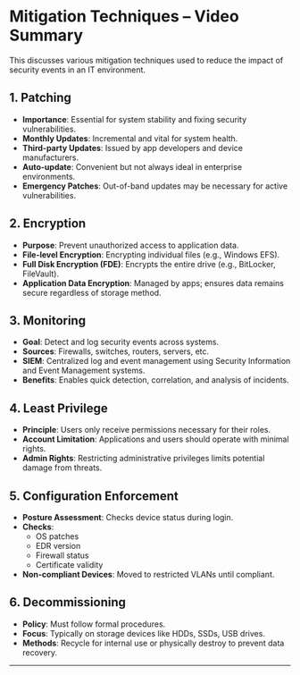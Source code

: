 # Mitigation Techniques – Video Summary

This discusses various mitigation techniques used to reduce the impact of security events in an IT environment.

## 1. Patching
- **Importance**: Essential for system stability and fixing security vulnerabilities.
- **Monthly Updates**: Incremental and vital for system health.
- **Third-party Updates**: Issued by app developers and device manufacturers.
- **Auto-update**: Convenient but not always ideal in enterprise environments.
- **Emergency Patches**: Out-of-band updates may be necessary for active vulnerabilities.

## 2. Encryption
- **Purpose**: Prevent unauthorized access to application data.
- **File-level Encryption**: Encrypting individual files (e.g., Windows EFS).
- **Full Disk Encryption (FDE)**: Encrypts the entire drive (e.g., BitLocker, FileVault).
- **Application Data Encryption**: Managed by apps; ensures data remains secure regardless of storage method.

## 3. Monitoring
- **Goal**: Detect and log security events across systems.
- **Sources**: Firewalls, switches, routers, servers, etc.
- **SIEM**: Centralized log and event management using Security Information and Event Management systems.
- **Benefits**: Enables quick detection, correlation, and analysis of incidents.

## 4. Least Privilege
- **Principle**: Users only receive permissions necessary for their roles.
- **Account Limitation**: Applications and users should operate with minimal rights.
- **Admin Rights**: Restricting administrative privileges limits potential damage from threats.

## 5. Configuration Enforcement
- **Posture Assessment**: Checks device status during login.
- **Checks**:
  - OS patches
  - EDR version
  - Firewall status
  - Certificate validity
- **Non-compliant Devices**: Moved to restricted VLANs until compliant.

## 6. Decommissioning
- **Policy**: Must follow formal procedures.
- **Focus**: Typically on storage devices like HDDs, SSDs, USB drives.
- **Methods**: Recycle for internal use or physically destroy to prevent data recovery.

---
